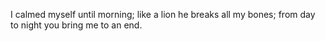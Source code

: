 I calmed myself until morning; like a lion he breaks all my bones; from day to night you bring me to an end.
